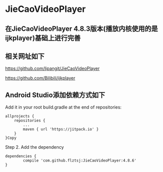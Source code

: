# JieCaoVideoPlayer
## 在JieCaoVideoPlayer 4.8.3版本(播放内核使用的是ijkplayer)基础上进行完善


## 相关网址如下
https://github.com/lipangit/JieCaoVideoPlayer


https://github.com/Bilibili/ijkplayer


## Android Studio添加依赖方式如下
Add it in your root build.gradle at the end of repositories:

	allprojects {
		repositories {
			...
			maven { url 'https://jitpack.io' }
		}
	}Copy
Step 2. Add the dependency

	dependencies {
	        compile 'com.github.flztsj:JieCaoVideoPlayer:4.8.6'
	}
